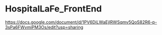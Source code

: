 # HospitalLaFe_FrontEnd
 
https://docs.google.com/document/d/1PV6DiLWaEjIRWSqmv5QoS82R6-p-3sPa6FWvmiPM3Os/edit?usp=sharing